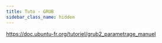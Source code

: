 ```yaml
---
title: Tuto - GRUB
sidebar_class_name: hidden
---
```


https://doc.ubuntu-fr.org/tutoriel/grub2_parametrage_manuel